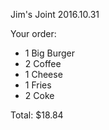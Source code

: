 Jim's Joint
2016.10.31

Your order:
- 1 Big Burger
- 2 Coffee
- 1 Cheese
- 1 Fries
- 2 Coke

Total: $18.84